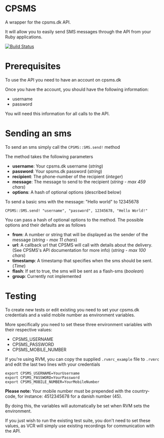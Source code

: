 # CPSMS

A wrapper for the cpsms.dk API.

It will allow you to easily send SMS messages through the API from your Ruby applications.

[![Build Status](https://secure.travis-ci.org/dipth/cpsms.png?branch=master)](http://travis-ci.org/dipth/cpsms)

# Prerequisites

To use the API you need to have an account on cpsms.dk

Once you have the account, you should have the following information:

* username
* password

You will need this information for all calls to the API.

# Sending an sms

To send an sms simply call the ```CPSMS::SMS.send!``` method

The method takes the following parameters

* **username**: Your cpsms.dk username (*string*)
* **password**: Your spsms.dk password (*string*)
* **recipient**: The phone-number of the recipient (*integer*)
* **message**: The message to send to the recipient (*string - max 459 chars*)
* **options**: A hash of optional options (described below)

To send a basic sms with the message: "Hello world" to 12345678

    CPSMS::SMS.send! "username", "password", 12345678, "Hello World!"

You can pass a hash of optional options to the method. The possible options and their defaults are as follows

* **from**: A number or string that will be displayed as the sender of the message (*string - max 11 chars*)
* **url**: A callback url that CPSMS will call with details about the delivery. (See CPSMS's API documentation for more info) (*string - max 100 chars*)
* **timestamp**: A timestamp that specifies when the sms should be sent. (*Time*)
* **flash**: If set to true, the sms will be sent as a flash-sms (*boolean*)
* **group**: Currently not implemented

# Testing

To create new tests or edit existing you need to set your cpsms.dk credentials and a valid mobile number as environment variables.

More specifically you need to set these three environment variables with their respective values:

* CPSMS_USERNAME
* CPSMS_PASSWORD
* CPSMS_MOBILE_NUMBER

If you're using RVM, you can copy the supplied ```.rvmrc_example``` file to ```.rvmrc``` and edit the last two lines with your credentials

    export CPSMS_USERNAME=YourUsername
    export CPSMS_PASSWORD=YourPassword
    export CPSMS_MOBILE_NUMBER=YourMobileNumber

**Please note:** Your mobile number must be prepended with the country-code, for instance: 4512345678 for a danish number (45).

By doing this, the variables will automatically be set when RVM sets the environment.

If you just wish to run the existing test suite, you don't need to set these values, as VCR will simply use existing recordings for communication with the API.
